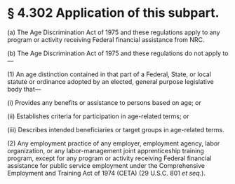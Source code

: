 # § 4.302   Application of this subpart.

(a) The Age Discrimination Act of 1975 and these regulations apply to any program or activity receiving Federal financial assistance from NRC.


(b) The Age Discrimination Act of 1975 and these regulations do not apply to—


(1) An age distinction contained in that part of a Federal, State, or local statute or ordinance adopted by an elected, general purpose legislative body that—


(i) Provides any benefits or assistance to persons based on age; or


(ii) Establishes criteria for participation in age-related terms; or


(iii) Describes intended beneficiaries or target groups in age-related terms.


(2) Any employment practice of any employer, employment agency, labor organization, or any labor-management joint apprenticeship training program, except for any program or activity receiving Federal financial assistance for public service employment under the Comprehensive Employment and Training Act of 1974 (CETA) (29 U.S.C. 801 *et seq.*).




